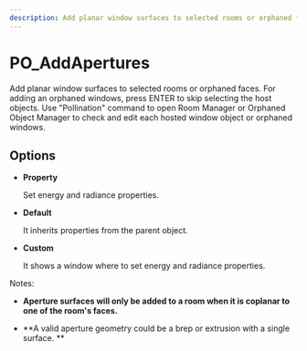 ```yaml
---
description: Add planar window surfaces to selected rooms or orphaned faces. For adding an orphaned windows, press ENTER to skip selecting the host objects. Use &quot;Pollination&quot; command to open Room Manager or Orphaned Object Manager to check and edit each hosted window object or orphaned windows.
---
```


# PO_AddApertures

Add planar window surfaces to selected rooms or orphaned faces. For adding an orphaned windows, press ENTER to skip selecting the host objects. Use &quot;Pollination&quot; command to open Room Manager or Orphaned Object Manager to check and edit each hosted window object or orphaned windows.

## Options

* **Property**

  Set energy and radiance properties.

* **Default**

  It inherits properties from the parent object.

* **Custom**

  It shows a window where to set energy and radiance properties.

Notes:

* **Aperture surfaces will only be added to a room when it is coplanar to one of the room&apos;s faces.**

  

* **A valid aperture geometry could be a brep or extrusion with a single surface.
**

  

